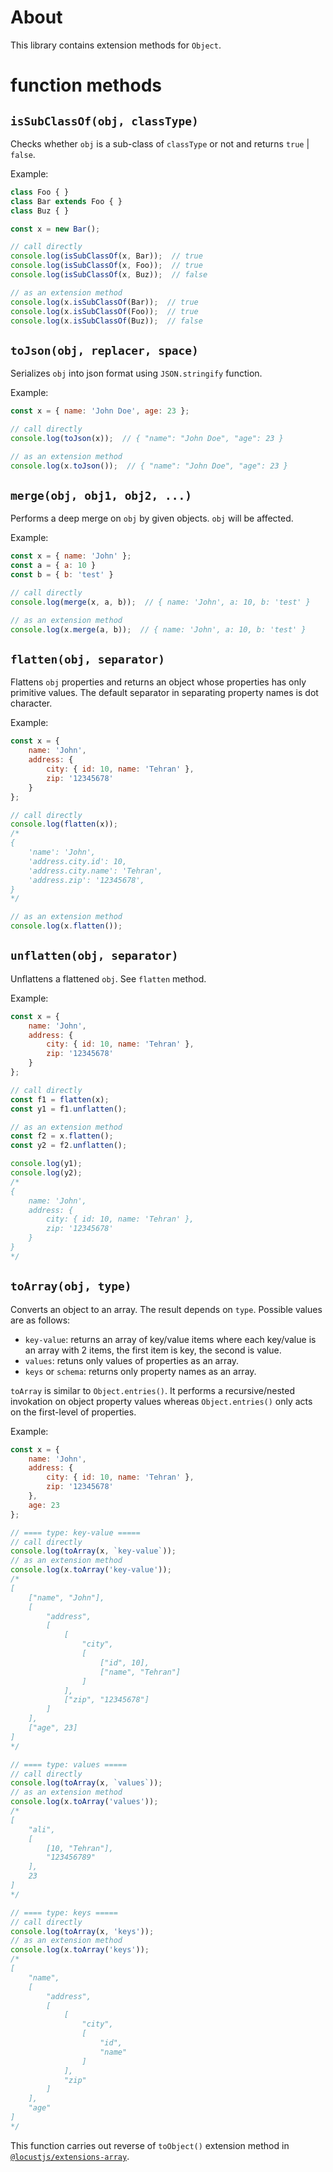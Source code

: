# About
This library contains extension methods for `Object`.

# function methods
## `isSubClassOf(obj, classType)`
Checks whether `obj` is a sub-class of `classType` or not and returns `true` | `false`.

Example:
```javascript
class Foo { }
class Bar extends Foo { }
class Buz { }

const x = new Bar();

// call directly
console.log(isSubClassOf(x, Bar));  // true
console.log(isSubClassOf(x, Foo));  // true
console.log(isSubClassOf(x, Buz));  // false

// as an extension method
console.log(x.isSubClassOf(Bar));  // true
console.log(x.isSubClassOf(Foo));  // true
console.log(x.isSubClassOf(Buz));  // false
```

## `toJson(obj, replacer, space)`
Serializes `obj` into json format using `JSON.stringify` function.

Example:
```javascript
const x = { name: 'John Doe', age: 23 };

// call directly
console.log(toJson(x));  // { "name": "John Doe", "age": 23 }

// as an extension method
console.log(x.toJson());  // { "name": "John Doe", "age": 23 }
```

## `merge(obj, obj1, obj2, ...)`
Performs a deep merge on `obj` by given objects. `obj` will be affected.

Example:
```javascript
const x = { name: 'John' };
const a = { a: 10 }
const b = { b: 'test' }

// call directly
console.log(merge(x, a, b));  // { name: 'John', a: 10, b: 'test' }

// as an extension method
console.log(x.merge(a, b));  // { name: 'John', a: 10, b: 'test' }
```

## `flatten(obj, separator)`
Flattens `obj` properties and returns an object whose properties has only primitive values. The default separator in separating property names is dot character.

Example:
```javascript
const x = {
    name: 'John',
    address: {
        city: { id: 10, name: 'Tehran' },
        zip: '12345678'
    }
};

// call directly
console.log(flatten(x));
/*
{
    'name': 'John',
    'address.city.id': 10,
    'address.city.name': 'Tehran',
    'address.zip': '12345678',
}
*/

// as an extension method
console.log(x.flatten());
```

## `unflatten(obj, separator)`
Unflattens a flattened `obj`. See `flatten` method.

Example:
```javascript
const x = {
    name: 'John',
    address: {
        city: { id: 10, name: 'Tehran' },
        zip: '12345678'
    }
};

// call directly
const f1 = flatten(x);
const y1 = f1.unflatten();

// as an extension method
const f2 = x.flatten();
const y2 = f2.unflatten();

console.log(y1);
console.log(y2);
/*
{
    name: 'John',
    address: {
        city: { id: 10, name: 'Tehran' },
        zip: '12345678'
    }
}
*/
```

## `toArray(obj, type)`
Converts an object to an array. The result depends on `type`. Possible values are as follows:

- `key-value`: returns an array of key/value items where each key/value is an array with 2 items, the first item is key, the second is value.
- `values`: retuns only values of properties as an array.
- `keys` or `schema`: returns only property names as an array.

`toArray` is similar to `Object.entries()`. It performs a recursive/nested invokation on object property values whereas `Object.entries()` only acts on the first-level of properties.

Example:
```javascript
const x = {
    name: 'John',
    address: {
        city: { id: 10, name: 'Tehran' },
        zip: '12345678'
    },
    age: 23
};

// ==== type: key-value =====
// call directly
console.log(toArray(x, `key-value`));
// as an extension method
console.log(x.toArray('key-value'));
/*
[
	["name", "John"],
	[
		"address",
		[
			[
				"city",
				[
					["id", 10],
					["name", "Tehran"]
				]
			],
			["zip", "12345678"]
		]
	],
	["age", 23]
]
*/

// ==== type: values =====
// call directly
console.log(toArray(x, `values`));
// as an extension method
console.log(x.toArray('values'));
/*
[
	"ali",
	[
		[10, "Tehran"],
		"123456789"
	],
	23
]
*/

// ==== type: keys =====
// call directly
console.log(toArray(x, 'keys'));
// as an extension method
console.log(x.toArray('keys'));
/*
[
	"name",
	[
		"address",
		[
			[
				"city",
				[
					"id",
					"name"
				]
			],
			"zip"
		]
	],
	"age"
]
*/
```

This function carries out reverse of `toObject()` extension method in [`@locustjs/extensions-array`](https://github.com/ironcodev/locustjs-extensions-array).
